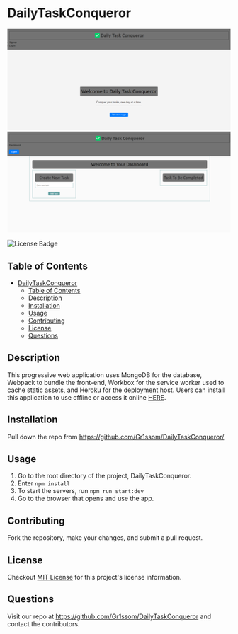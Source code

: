# DailyTaskConqueror
![App image](./frontend/src/assets/Landing.png)
![App image](frontend/src/assets/Home.png)

![License Badge](https://shields.io/badge/license-MIT-blue)
## Table of Contents
- [DailyTaskConqueror](#dailytaskconqueror)
  - [Table of Contents](#table-of-contents)
  - [Description](#description)
  - [Installation](#installation)
  - [Usage](#usage)
  - [Contributing](#contributing)
  - [License](#license)
  - [Questions](#questions)

## Description
This progressive web application uses MongoDB for the database, Webpack to bundle the front-end, Workbox for the service worker used to cache static assets, and Heroku for the deployment host. Users can install this application to use offline or access it online [HERE](https://NEWDEPLOYLINK.herokuapp.com/).

## Installation
Pull down the repo from https://github.com/Gr1ssom/DailyTaskConqueror/

## Usage
1. Go to the root directory of the project, DailyTaskConqueror.
2. Enter `npm install`
3. To start the servers, run `npm run start:dev`
4. Go to the browser that opens and use the app.


## Contributing
Fork the repository, make your changes, and submit a pull request.

## License
Checkout [MIT License](https://mit-license.org/) for this project's license information.

## Questions
Visit our repo at https://github.com/Gr1ssom/DailyTaskConqueror and contact the contributors.
